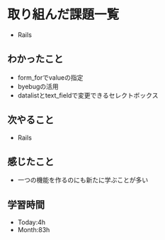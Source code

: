 # 取り組んだ課題一覧
- Rails
## わかったこと
- form_forでvalueの指定
- byebugの活用
- datalistとtext_fieldで変更できるセレクトボックス
## 次やること
- Rails
## 感じたこと
- 一つの機能を作るのにも新たに学ぶことが多い
## 学習時間
- Today:4h
- Month:83h
